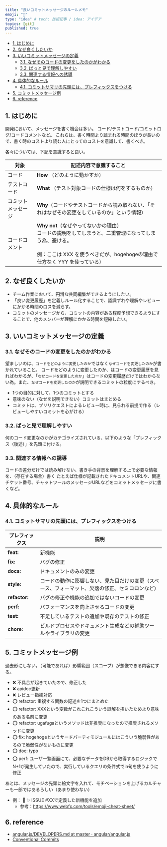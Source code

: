 ```yaml
---
title: "良いコミットメッセージのルールメモ"
emoji: "🌟"
type: "idea" # tech: 技術記事 / idea: アイデア
topics: [git]
published: true
---
```


- [1. はじめに](#1-はじめに)
- [2. なぜ良くしたいか](#2-なぜ良くしたいか)
- [3. いいコミットメッセージの定義](#3-いいコミットメッセージの定義)
  - [3.1. なぜそのコードの変更をしたのかがわかる](#31-なぜそのコードの変更をしたのかがわかる)
  - [3.2. ぱっと見で理解しやすい](#32-ぱっと見で理解しやすい)
  - [3.3. 関連する情報への誘導](#33-関連する情報への誘導)
- [4. 具体的なルール](#4-具体的なルール)
  - [4.1. コミットサマリの先頭には、プレフィックスをつける](#41-コミットサマリの先頭にはプレフィックスをつける)
- [5. コミットメッセージ例](#5-コミットメッセージ例)
- [6. reference](#6-reference)

## 1. はじめに

開発において、メッセージを書く機会は多い。
コード/テストコード/コミットログ/コードコメントなど。
これらは、書く時間より読まれる時間のほうが長いので、書く時のコストより読む人にとってのコストを意識して、書くべき。

各々については、下記を意識すると良い。

| 対象               | 記述内容で意識すること                                                                                                                                                                        |
| ------------------ | --------------------------------------------------------------------------------------------------------------------------------------------------------------------------------------------- |
| コード             | **How** （どのように動かすか）                                                                                                                                                                |
| テストコード       | **What** （テスト対象コードの仕様は何をするものか）                                                                                                                                           |
| コミットメッセージ | **Why**（コードやテストコードから読み取れない、「それはなぜその変更をしているのか」という情報）                                                                                               |
| コードコメント     | **Why not**（なぜやってないかの理由） <br/>コードの説明をしてしまうと、二重管理になってしまう為、避ける。<br/><br/>例：ここは XXX を使うべきだが、hogehogeの理由で仕方なく YYY を使っている） |

## 2. なぜ良くしたいか

- チーム作業において、円滑な共同編集ができるようにしたい。
- 「良い変更履歴」を定義しルール化することで、認識ずれや理解やレビューにかかる時間のロスを減らす。
- コミットのメッセージから、コミットの内容がある程度予想できるようにすることで、他のメンバーが理解にかかる時間を短縮したい。

## 3. いいコミットメッセージの定義

### 3.1. なぜそのコードの変更をしたのかがわかる

望ましいのは、`コードをどのように変更したのか`ではなく`なぜコードを変更したのか`が書かれていること。
コードをどのように変更したのか、はコードの変更履歴を見ればわかるが、「`なぜコードを変更したのか`」はコードの変更履歴だけではわからない為。また、`なぜコードを変更したのか`が説明できるコミットの粒度にするべき。

- 1つの目的に対して、1つのコミットとする
- 意味のない（なぜを説明できない）コミットはまとめる
- コミットは、プリリクエストによるレビュー時に、見られる前提で作る（レビューしやすいコミットを心がける）

### 3.2. ぱっと見で理解しやすい

何のコード変更なのかがカテゴライズされている、以下のような「プレフィックス（後述）」を先頭に付ける。

### 3.3. 関連する情報への誘導

コードの差分だけでは読み解けない、書き手の背景を理解する上で必要な情報を、（存在する場合）書く
たとえば仕様が記載されたドキュメントURLや、関連チケット番号、チャットツールのメッセージURLなどをコミットメッセージに書くなど。

## 4. 具体的なルール

### 4.1. コミットサマリの先頭には、プレフィックスをつける

| プレフィックス | 説明                                                                                             |
| -------------- | ------------------------------------------------------------------------------------------------ |
| **feat:**      | 新機能                                                                                           |
| **fix:**       | バグの修正                                                                                       |
| **docs:**      | ドキュメントのみの変更                                                                           |
| **style:**     | コードの動作に影響しない、見た目だけの変更（スペース、フォーマット、欠落の修正、セミコロンなど） |
| **refactor:**  | バグの修正や機能の追加ではないコードの変更                                                       |
| **perf:**      | パフォーマンスを向上させるコードの変更                                                           |
| **test:**      | 不足しているテストの追加や既存のテストの修正                                                     |
| **chore:**     | ビルドプロセスやドキュメント生成などの補助ツールやライブラリの変更                               |

## 5. コミットメッセージ例

過去形にしない。（可能であれば）影響範囲（スコープ）が想像できる内容にする。

- ❌ 不具合が起きていたので、修正した
- ❌ apidoc更新
- ❌ レビュー指摘対応
- ⭕️ refactor: 重複する関数の記述を1つにまとめた
- ⭕️ refactor: XXXという変数がこれこれこういう誤解を招いたためより意味のある名前に変更
- ⭕️ refactor: ugafugaというメソッドは非推奨になったので推奨されるメソッドに変更
- ⭕️ fix: hogehogeというサードパーティモジュールにはこういう脆弱性があるので脆弱性がないものに変更
- ⭕️ doc: typo
- ⭕️ perf: ユーザ一覧画面にて、必要なデータをDBから取得するロジックでN+1が発生していたので、実行しているクエリの条件式でin句を使うように修正

あとは、メッセージの先頭に絵文字を入れて、モチベーションを上げるカルチャーも一部ではあるらしい（あまり使わない）

- 例： 🎉 :sparkles: ISSUE #XXで定義した新機能を追加
  - 参考：https://www.webfx.com/tools/emoji-cheat-sheet/

## 6. reference

- [angular.js/DEVELOPERS.md at master · angular/angular.js](https://github.com/angular/angular.js/blob/master/DEVELOPERS.md#-git-commit-guidelines)
- [Conventional Commits](https://www.conventionalcommits.org/en/v1.0.0/#summary)
